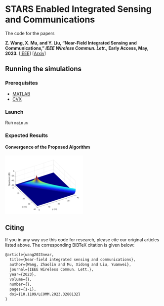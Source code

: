 # STARS Enabled Integrated Sensing and Communications

The code for the papers 

**Z. Wang, X. Mu, and Y. Liu, “Near-Field Integrated Sensing and Communications,” *IEEE Wireless Commun. Lett.*, Early Access, May, 2023.** [[IEEE](https://ieeexplore.ieee.org/abstract/document/10135096)] [[Arxiv](https://arxiv.org/abs/2302.01153)]


## Running the simulations

### Prerequisites

- [MATLAB](https://uk.mathworks.com/products/matlab.html)
- [CVX](http://cvxr.com/cvx/)

### Launch

Run `main.m`

### Expected Results

#### Convergence of the Proposed Algorithm
<img decoding="async" src="./results/MUSIC_spectrum.jpg" width="50%">

## Citing
If you in any way use this code for research, please cite our original articles listed above. The corresponding BiBTeX citation is given below:
```
@article{wang2023near,
  title={Near-field integrated sensing and communications},
  author={Wang, Zhaolin and Mu, Xidong and Liu, Yuanwei},
  journal={IEEE Wireless Commun. Lett.},
  year={2023},
  volume={},
  number={},
  pages={1-1},
  doi={10.1109/LCOMM.2023.3280132}
}
```
